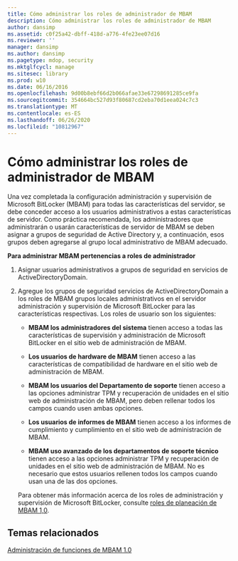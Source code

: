 ```yaml
---
title: Cómo administrar los roles de administrador de MBAM
description: Cómo administrar los roles de administrador de MBAM
author: dansimp
ms.assetid: c0f25a42-dbff-418d-a776-4fe23ee07d16
ms.reviewer: ''
manager: dansimp
ms.author: dansimp
ms.pagetype: mdop, security
ms.mktglfcycl: manage
ms.sitesec: library
ms.prod: w10
ms.date: 06/16/2016
ms.openlocfilehash: 9d00b8ebf66d2b066afae33e67298691285ce9fa
ms.sourcegitcommit: 354664bc527d93f80687cd2eba70d1eea024c7c3
ms.translationtype: MT
ms.contentlocale: es-ES
ms.lasthandoff: 06/26/2020
ms.locfileid: "10812967"
---
```

# Cómo administrar los roles de administrador de MBAM


Una vez completada la configuración administración y supervisión de Microsoft BitLocker (MBAM) para todas las características del servidor, se debe conceder acceso a los usuarios administrativos a estas características de servidor. Como práctica recomendada, los administradores que administrarán o usarán características de servidor de MBAM se deben asignar a grupos de seguridad de Active Directory y, a continuación, esos grupos deben agregarse al grupo local administrativo de MBAM adecuado.

**Para administrar MBAM pertenencias a roles de administrador**

1.  Asignar usuarios administrativos a grupos de seguridad en servicios de ActiveDirectoryDomain.

2.  Agregue los grupos de seguridad servicios de ActiveDirectoryDomain a los roles de MBAM grupos locales administrativos en el servidor administración y supervisión de Microsoft BitLocker para las características respectivas. Los roles de usuario son los siguientes:

    -   **MBAM los administradores del sistema** tienen acceso a todas las características de supervisión y administración de Microsoft BitLocker en el sitio web de administración de MBAM.

    -   **Los usuarios de hardware de MBAM** tienen acceso a las características de compatibilidad de hardware en el sitio web de administración de MBAM.

    -   **MBAM los usuarios del Departamento de soporte** tienen acceso a las opciones administrar TPM y recuperación de unidades en el sitio web de administración de MBAM, pero deben rellenar todos los campos cuando usen ambas opciones.

    -   **Los usuarios de informes de MBAM** tienen acceso a los informes de cumplimiento y cumplimiento en el sitio web de administración de MBAM.

    -   **MBAM uso avanzado de los departamentos de soporte técnico** tienen acceso a las opciones administrar TPM y recuperación de unidades en el sitio web de administración de MBAM. No es necesario que estos usuarios rellenen todos los campos cuando usan una de las dos opciones.

    Para obtener más información acerca de los roles de administración y supervisión de Microsoft BitLocker, consulte [roles de planeación de MBAM 1,0](planning-for-mbam-10-administrator-roles.md).

## Temas relacionados


[Administración de funciones de MBAM 1.0](administering-mbam-10-features.md)

 

 





